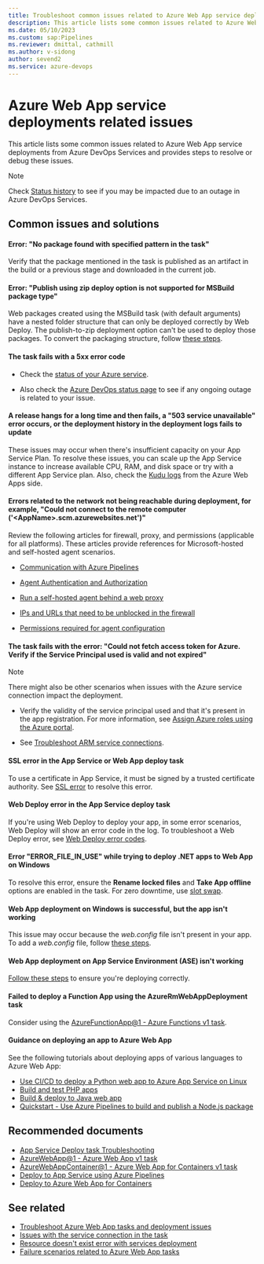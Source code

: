 ```yaml
---
title: Troubleshoot common issues related to Azure Web App service deployments
description: This article lists some common issues related to Azure Web App service deployments from Azure DevOps Services and provides steps to resolve or debug these issues.
ms.date: 05/10/2023
ms.custom: sap:Pipelines
ms.reviewer: dmittal, cathmill
ms.author: v-sidong
author: sevend2
ms.service: azure-devops
---
```

# Azure Web App service deployments related issues

This article lists some common issues related to Azure Web App service deployments from Azure DevOps Services and provides steps to resolve or debug these issues.

> [!NOTE]
> Check [Status history](https://status.dev.azure.com/_history) to see if you may be impacted due to an outage in Azure DevOps Services.

## Common issues and solutions

#### Error: "No package found with specified pattern in the task"

Verify that the package mentioned in the task is published as an artifact in the build or a previous stage and downloaded in the current job.  

#### Error: "Publish using zip deploy option is not supported for MSBuild package type"

Web packages created using the MSBuild task (with default arguments) have a nested folder structure that can only be deployed correctly by Web Deploy. The publish-to-zip deployment option can't be used to deploy those packages. To convert the packaging structure, follow [these steps](/azure/devops/pipelines/tasks/deploy/azure-rm-web-app-deployment#error-publish-using-zip-deploy-option-is-not-supported-for-msbuild-package-type).  

#### The task fails with a 5xx error code

- Check the [status of your Azure service](https://status.azure.com/status).

- Also check the [Azure DevOps status page](https://status.dev.azure.com/_history) to see if any ongoing outage is related to your issue.

#### A release hangs for a long time and then fails, a "503 service unavailable" error occurs, or the deployment history in the deployment logs fails to update

These issues may occur when there's insufficient capacity on your App Service Plan. To resolve these issues, you can scale up the App Service instance to increase available CPU, RAM, and disk space or try with a different App Service plan. Also, check the [Kudu logs](/azure/app-service/resources-kudu) from the Azure Web Apps side.

#### Errors related to the network not being reachable during deployment, for example, "Could not connect to the remote computer ('\<AppName\>.scm.azurewebsites.net')"

Review the following articles for firewall, proxy, and permissions (applicable for all platforms). These articles provide references for Microsoft-hosted and self-hosted agent scenarios.

- [Communication with Azure Pipelines](/azure/devops/pipelines/agents/agents#communication-with-azure-pipelines)

- [Agent Authentication and Authorization](https://github.com/Microsoft/azure-pipelines-agent/blob/master/docs/design/auth.md)

- [Run a self-hosted agent behind a web proxy](/azure/devops/pipelines/agents/proxy)

- [IPs and URLs that need to be unblocked in the firewall](/azure/devops/pipelines/agents/v2-windows#im-running-a-firewall-and-my-code-is-in-azure-repos-what-urls-does-the-agent-need-to-communicate-with)

- [Permissions required for agent configuration](/azure/devops/pipelines/agents/v2-windows#permissions)  

#### The task fails with the error: "Could not fetch access token for Azure. Verify if the Service Principal used is valid and not expired"

> [!NOTE]
> There might also be other scenarios when issues with the Azure service connection impact the deployment.

- Verify the validity of the service principal used and that it's present in the app registration. For more information, see [Assign Azure roles using the Azure portal](/azure/role-based-access-control/role-assignments-portal).

- See [Troubleshoot ARM service connections](/azure/devops/pipelines/release/azure-rm-endpoint).  

#### SSL error in the App Service or Web App deploy task

To use a certificate in App Service, it must be signed by a trusted certificate authority. See [SSL error](/azure/devops/pipelines/tasks/deploy/azure-rm-web-app-deployment#ssl-error) to resolve this error.  

#### Web Deploy error in the App Service deploy task

If you're using Web Deploy to deploy your app, in some error scenarios, Web Deploy will show an error code in the log. To troubleshoot a Web Deploy error, see [Web Deploy error codes](/iis/publish/troubleshooting-web-deploy/web-deploy-error-codes).  

#### Error "ERROR_FILE_IN_USE" while trying to deploy .NET apps to Web App on Windows

To resolve this error, ensure the **Rename locked files** and **Take App offline** options are enabled in the task. For zero downtime, use [slot swap](/azure/app-service/deploy-staging-slots#add-a-slot).  

#### Web App deployment on Windows is successful, but the app isn't working

This issue may occur because the *web.config* file isn't present in your app. To add a *web.config* file, follow [these steps](/azure/devops/pipelines/tasks/deploy/azure-rm-web-app#web-app-deployment-on-windows-is-successful-but-the-app-is-not-working).  

#### Web App deployment on App Service Environment (ASE) isn't working

[Follow these steps](/azure/devops/pipelines/tasks/deploy/azure-rm-web-app#web-app-deployment-on-app-service-environment-ase-is-not-working) to ensure you're deploying correctly.  

#### Failed to deploy a Function App using the AzureRmWebAppDeployment task

Consider using the [AzureFunctionApp@1 - Azure Functions v1 task](/azure/devops/pipelines/tasks/reference/azure-function-app-v1).

#### Guidance on deploying an app to Azure Web App

See the following tutorials about deploying apps of various languages to Azure Web App:  

- [Use CI/CD to deploy a Python web app to Azure App Service on Linux](/azure/devops/pipelines/ecosystems/python-webapp)  
- [Build and test PHP apps](/azure/devops/pipelines/ecosystems/php)
- [Build & deploy to Java web app](/azure/devops/pipelines/ecosystems/java-webapp)  
- [Quickstart - Use Azure Pipelines to build and publish a Node.js package](/azure/devops/pipelines/ecosystems/javascript)  

## Recommended documents

- [App Service Deploy task Troubleshooting](/azure/devops/pipelines/tasks/deploy/azure-rm-web-app-deployment#troubleshooting)  
- [AzureWebApp@1 - Azure Web App v1 task](/azure/devops/pipelines/tasks/reference/azure-web-app-v1#troubleshooting)  
- [AzureWebAppContainer@1 - Azure Web App for Containers v1 task](/azure/devops/pipelines/tasks/reference/azure-web-app-container-v1#troubleshooting)  
- [Deploy to App Service using Azure Pipelines](/azure/app-service/deploy-azure-pipelines)  
- [Deploy to Azure Web App for Containers](/azure/devops/pipelines/targets/webapp-on-container-linux)

## See related

- [Troubleshoot Azure Web App tasks and deployment issues](troubleshoot-azure-web-apps-tasks-deployments.md)
- [Issues with the service connection in the task](issues-service-connection-task.md)
- [Resource doesn't exist error with services deployment](resource-not-exist-error-services-deployment.md)
- [Failure scenarios related to Azure Web App tasks](failure-scenarios-related-azure-web-app-tasks.md)
